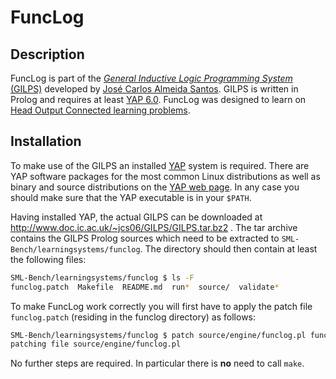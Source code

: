 # FuncLog

## Description

FuncLog is part of the [_General Inductive Logic Programming System_ (GILPS)](http://www.doc.ic.ac.uk/~jcs06/GILPS/)
developed by [José Carlos Almeida Santos](http://www.doc.ic.ac.uk/~jcs06/).
GILPS is written in Prolog and requires at least [YAP 6.0](http://www.dcc.fc.up.pt/~vsc/Yap/downloads.html).
FuncLog was designed to learn on [Head Output Connected learning problems](http://www.doc.ic.ac.uk/~shm/Papers/EPIA09.pdf).

## Installation

To make use of the GILPS an installed [YAP](http://www.dcc.fc.up.pt/~vsc/Yap/downloads.html) system is required.
There are YAP software packages for the most common Linux distributions as well as binary and source distributions
on the [YAP web page](http://www.dcc.fc.up.pt/~vsc/Yap/downloads.html). In any case you should make sure that the YAP
executable is in your `$PATH`.

Having installed YAP, the actual GILPS can be downloaded at http://www.doc.ic.ac.uk/~jcs06/GILPS/GILPS.tar.bz2 .
The tar archive contains the GILPS Prolog sources which need to be extracted to `SML-Bench/learningsystems/funclog`.
The directory should then contain at least the following files:

```bash
SML-Bench/learningsystems/funclog $ ls -F
funclog.patch  Makefile  README.md  run*  source/  validate*
```

To make FuncLog work correctly you will first have to apply the patch file `funclog.patch` (residing in the 
funclog directory) as follows:

```bash
SML-Bench/learningsystems/funclog $ patch source/engine/funclog.pl funclog.patch 
patching file source/engine/funclog.pl
```

No further steps are required. In particular there is **no** need to call `make`.
